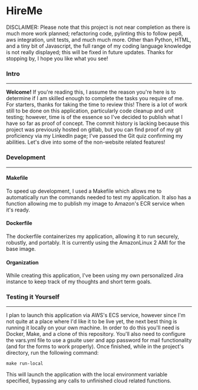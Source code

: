 # HireMe

DISCLAIMER: Please note that this project is not near completion as there is much more work planned; refactoring code, pylinting this to follow pep8, aws integration, unit tests, and much much more. Other than Python, HTML, and a tiny bit of Javascript, the full range of my coding language knowledge is not really displayed; this will be fixed in future updates. Thanks for stopping by, I hope you like what you see!

### Intro
-----
**Welcome!**
If you're reading this, I assume the reason you're here is to determine if I am skilled enough to complete the tasks you require of me.
For starters, thanks for taking the time to review this! There is a lot of work still to be done on this application, particularly code cleanup and unit testing; however, time is of the essence so I've decided to publish what I have so far as proof of concept. The commit history is lacking because this project was previously hosted on gitlab, but you can find proof of my git proficiency via my LinkedIn page; I've passed the Git quiz confirming my abilities. Let's dive into some of the non-website related features!

### Development
-----
#### Makefile
To speed up development, I used a Makefile which allows me to automatically run the commands needed to test my application. It also has a function allowing me to publish my image to Amazon's ECR service when it's ready.

#### Dockerfile
The dockerfile containerizes my application, allowing it to run securely, robustly, and portably. It is currently using the AmazonLinux 2 AMI for the base image.

#### Organization
While creating this application, I've been using my own personalized Jira instance to keep track of my thoughts and short term goals.


### Testing it Yourself
-----
I plan to launch this application via AWS's ECS service, however since I'm not quite at a place where I'd like it to be live yet, the next best thing is running it locally on your own machine. In order to do this you'll need is Docker, Make, and a clone of this repository. You'll also need to configure the vars.yml file to use a gsuite user and app password for mail functionality (and for the forms to work properly). Once finished, while in the project's directory, run the following command:
```
make run-local
```

This will launch the application with the local environment variable specified, bypassing any calls to unfinished cloud related functions.
